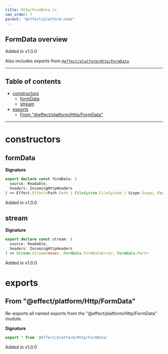 ```yaml
---
title: Http/FormData.ts
nav_order: 7
parent: "@effect/platform-node"
---
```


## FormData overview

Added in v1.0.0

Also includes exports from [`@effect/platform/Http/FormData`](https://effect-ts.github.io/platform/platform/Http/FormData.ts.html).

---

<h2 class="text-delta">Table of contents</h2>

- [constructors](#constructors)
  - [formData](#formdata)
  - [stream](#stream)
- [exports](#exports)
  - [From "@effect/platform/Http/FormData"](#from-effectplatformhttpformdata)

---

# constructors

## formData

**Signature**

```ts
export declare const formData: (
  source: Readable,
  headers: IncomingHttpHeaders
) => Effect.Effect<Path.Path | FileSystem.FileSystem | Scope.Scope, FormData.FormDataError, FormData>
```

Added in v1.0.0

## stream

**Signature**

```ts
export declare const stream: (
  source: Readable,
  headers: IncomingHttpHeaders
) => Stream.Stream<never, FormData.FormDataError, FormData.Part>
```

Added in v1.0.0

# exports

## From "@effect/platform/Http/FormData"

Re-exports all named exports from the "@effect/platform/Http/FormData" module.

**Signature**

```ts
export * from '@effect/platform/Http/FormData'
```

Added in v1.0.0
